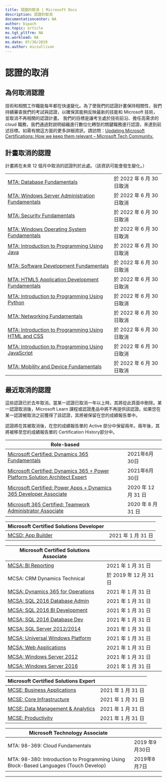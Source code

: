 ```yaml
---
title: 認證的取消 | Microsoft Docs
description: 認證的取消
documentationcenter: NA
author: bipach
ms.topic: article
ms.tgt_pltfrm: NA
ms.workload: NA
ms.date: 07/30/2019
ms.author: micsullivan
---
```

# 認證的取消

## 為何取消認證

技術和相關工作職能每年都在快速變化。為了使我們的認證計畫保持相關性，我們持續審查我們的考試與認證，以確保其能夠反映最新的技能和 Microsoft 技術，並取消不再相關的認證計畫。 我們的目標是讓考生處於技術前沿、擔任高需求的 cloud 職務，我們通過對説明組織進行數位化轉型的關鍵職務進行認證，來達到前述目標。如需有關這方面的更多詳細資訊，請訪問：[Updating Microsoft Certifications: How we keep them relevant – Microsoft Tech Community.](https://techcommunity.microsoft.com/t5/microsoft-learn-blog/updating-microsoft-certifications-how-we-keep-them-relevant/ba-p/1469425)

## 計畫取消的認證

計畫將在未來 12 個月中取消的認證列於此處。（該資訊可能會發生變化。）

|                                             |                    |
| ---------------------------------------------------------------------------------- | ------------------ |
| [MTA: Database Fundamentals](/learn/certifications/mta-database-fundamentals) | 於 2022 年 6 月 30 日取消 |
| [MTA: Windows Server Administration Fundamentals](/learn/certifications/mta-windows-server-administration-fundamentals) | 於 2022 年 6 月 30 日取消 |
| [MTA: Security Fundamentals](/learn/certifications/mta-security-fundamentals) | 於 2022 年 6 月 30 日取消 |
| [MTA: Windows Operating System Fundamentals](/learn/certifications/mta-windows-operating-system-fundamentals) | 於 2022 年 6 月 30 日取消 |
| [MTA: Introduction to Programming Using Java](/learn/certifications/mta-introduction-to-programming-using-java) | 於 2022 年 6 月 30 日取消 |
| [MTA: Software Development Fundamentals](/learn/certifications/mta-software-development-fundamentals) | 於 2022 年 6 月 30 日取消 |
| [MTA: HTML5 Application Development Fundamentals](/learn/certifications/mta-html5-application-development-fundamentals) | 於 2022 年 6 月 30 日取消 |
| [MTA: Introduction to Programming Using Python](/learn/certifications/mta-introduction-to-programming-using-python) | 於 2022 年 6 月 30 日取消 |
| [MTA: Networking Fundamentals](/learn/certifications/mta-networking-fundamentals) | 於 2022 年 6 月 30 日取消 |
| [MTA: Introduction to Programming Using HTML and CSS](/learn/certifications/mta-introduction-to-programming-using-html-and-css) | 於 2022 年 6 月 30 日取消 |
| [MTA: Introduction to Programming Using JavaScript](/learn/certifications/mta-introduction-to-programming-using-javascript) | 於 2022 年 6 月 30 日取消 |
| [MTA: Mobility and Device Fundamentals](/learn/certifications/mta-mobility-and-device-fundamentals) | 於 2022 年 6 月 30 日取消 |

## 最近取消的認證

這些認證已於去年取消。當某一認證已取消一年以上時，其將從此頁面中刪除。某一認證取消後，Microsoft Learn 課程或認證產品中將不再提供該認證。如果您在某一認證被取消之前獲得了該認證，其將被保留在您的成績報告單中。

認證將在其被取消後，在您的成績報告單的 Active 部分中保留兩年。兩年後，其將被移至您的成績報告單的 Certification History部分中。

| Role-based                                                                         |                    |
| ---------------------------------------------------------------------------------- | ------------------ |
| [Microsoft Certified: Dynamics 365 Fundamentals](/learn/certifications/d365-fundamentals) | 2021年6月30日 |
| [Microsoft Certified: Dynamics 365 + Power Platform Solution Architect Expert](/learn/certifications/power-apps-and-d365-solution-architect-expert) | 2021年6月30日 |
| [Microsoft Certified: Power Apps + Dynamics 365 Developer Associate](/learn/certifications/power-apps-and-d365-developer-associate) | 2020 年 12 月 31 日 |
| [Microsoft 365 Certified: Teamwork Administrator Associate](/learn/certifications/m365-teamwork-administrator) | 2020 年 8 月 31 日 |

| Microsoft Certified Solutions Developer                                            |                    |
| ---------------------------------------------------------------------------------- | ------------------ |
| [MCSD: App Builder](/learn/certifications/mcsd-app-builder-certification)          | 2021 年 1 月 31 日 |

| Microsoft Certified Solutions Associate                                            |                    |
| ---------------------------------------------------------------------------------- | ------------------ |
| [MCSA: BI Reporting](/learn/certifications/mcsa-bi-reporting)                      | 2021 年 1 月 31 日 |
| MCSA: CRM Dynamics Technical                                                       | 於 2019 年 12 月 31 日 |
| [MCSA: Dynamics 365 for Operations](/learn/certifications/mcsa-microsoft-dynamics-365-for-operations) | 2021 年 1 月 31 日 |
| [MCSA: SQL 2016 Database Admin](/learn/certifications/mcsa-sql2016-database-administration-certification) | 2021 年 1 月 31 日 |
| [MCSA: SQL 2016 BI Development](/learn/certifications/mcsa-sql2016-business-intelligence-certification) | 2021 年 1 月 31 日 |
| [MCSA: SQL 2016 Database Dev](/learn/certifications/mcsa-sql2016-database-development-certification) | 2021 年 1 月 31 日 |
| [MCSA: SQL Server 2012/2014](/learn/certifications/mcsa-sql-certification)         | 2021 年 1 月 31 日 |
| [MCSA: Universal Windows Platform](/learn/certifications/mcsa-universal-windows-platform) | 2021 年 1 月 31 日 |
| [MCSA: Web Applications](/learn/certifications/mcsa-web-applications-certification) | 2021 年 1 月 31 日 |
| [MCSA: Windows Server 2012](/learn/certifications/mcsa-windows-server-certification) | 2021 年 1 月 31 日 |
| [MCSA: Windows Server 2016](/learn/certifications/mcsa-windows-server-2016-certification) | 2021 年 1 月 31 日 |

| Microsoft Certified Solutions Expert                                               |                    |
| ---------------------------------------------------------------------------------- | ------------------ |
| [MCSE: Business Applications](/learn/certifications/mcse-business-applications)    | 2021 年 1 月 31 日 |
| [MCSE: Core Infrastructure](/learn/certifications/mcse-core-infrastructure)        | 2021 年 1 月 31 日 |
| [MCSE: Data Management & Analytics](/learn/certifications/mcse-data-management-analytics) | 2021 年 1 月 31 日 |
| [MCSE: Productivity](/learn/certifications/mcse-productivity-certification)        | 2021 年 1 月 31 日 |

| Microsoft Technology Associate                                                     |                    |
| ---------------------------------------------------------------------------------- | ------------------ |
| MTA: 98-369: Cloud Fundamentals                                                    | 2019 年9月30日 |
| MTA: 98-380: Introduction to Programming Using Block-Based Languages (Touch Develop) | 2019年8月7日 |
___

